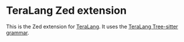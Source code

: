 # TeraLang Zed extension

This is the Zed extension for [TeraLang](https://github.com/tera-language/teralang). It uses the [TeraLang Tree-sitter grammar](https://github.com/tera-language/tree-sitter-teralang).
